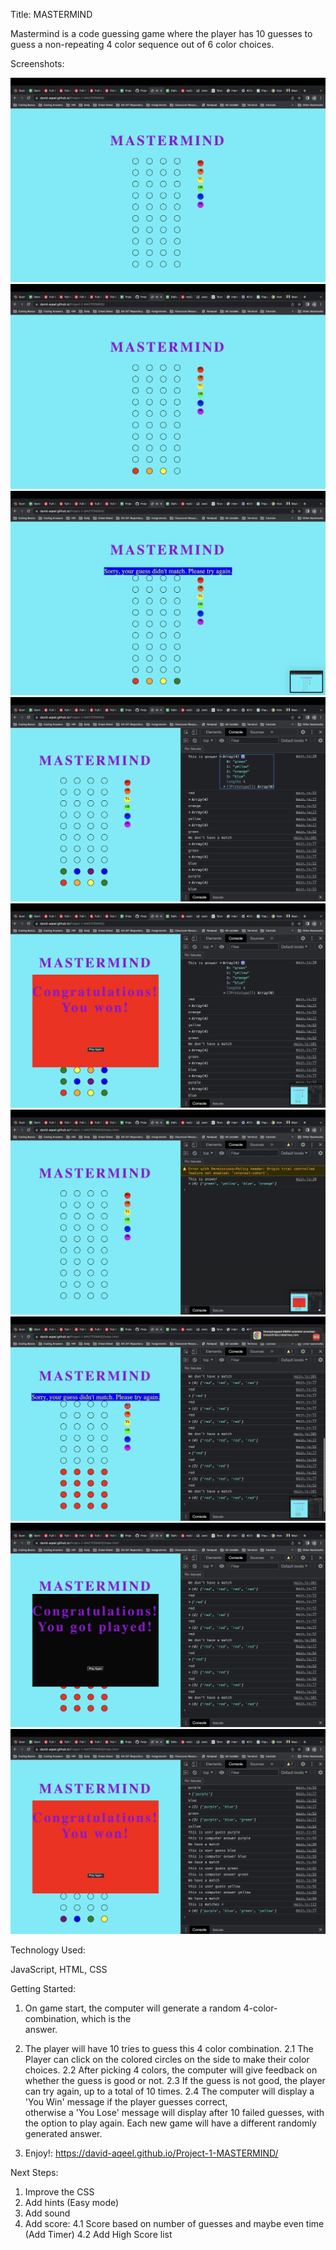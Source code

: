 Title: MASTERMIND

Mastermind is a code guessing game where the player has 10 guesses to guess a non-repeating 4 color sequence out of 6 color choices.


Screenshots:

![Gameplay](https://github.com/David-Aqeel/Project-1-MASTERMIND/blob/main/imgs/Screenshot1.png)
![Gameplay](https://github.com/David-Aqeel/Project-1-MASTERMIND/blob/main/imgs/Screenshot2.png)
![Gameplay](https://github.com/David-Aqeel/Project-1-MASTERMIND/blob/main/imgs/Screenshot3.png)
![Gameplay](https://github.com/David-Aqeel/Project-1-MASTERMIND/blob/main/imgs/Screenshot4.png)
![Gameplay](https://github.com/David-Aqeel/Project-1-MASTERMIND/blob/main/imgs/Screenshot5.png)
![Gameplay](https://github.com/David-Aqeel/Project-1-MASTERMIND/blob/main/imgs/Screenshot6.png)
![Gameplay](https://github.com/David-Aqeel/Project-1-MASTERMIND/blob/main/imgs/Screenshot7.png)
![Gameplay](https://github.com/David-Aqeel/Project-1-MASTERMIND/blob/main/imgs/Screenshot8.png)
![Gameplay](https://github.com/David-Aqeel/Project-1-MASTERMIND/blob/main/imgs/Screenshot9.png)


Technology Used: 

JavaScript, HTML, CSS

Getting Started:

1. On game start, the computer will generate a random 4-color-combination, which is the     
    answer.
2. The player will have 10 tries to guess this 4 color combination.
    2.1 The Player can click on the colored circles on the side to make their color choices.
    2.2 After picking 4 colors, the computer will give feedback on whether the guess is good 
        or not.
    2.3 If the guess is not good, the player can try again, up to a total of 10 times.
    2.4 The computer will display a 'You Win' message if the player guesses correct,    
        otherwise a 'You Lose' message will display after 10 failed guesses, with the option to play again. Each new game will have a different randomly generated answer.

3. Enjoy!:  https://david-aqeel.github.io/Project-1-MASTERMIND/

Next Steps: 

1. Improve the CSS
2. Add hints (Easy mode)
3. Add sound
4. Add score:
    4.1 Score based on number of guesses and maybe even time (Add Timer)
    4.2 Add High Score list